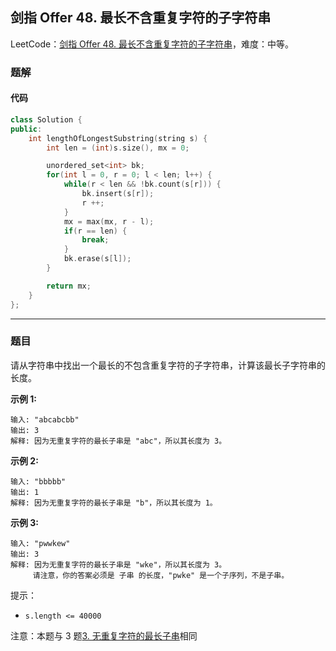 ## 剑指 Offer 48. 最长不含重复字符的子字符串

LeetCode：[剑指 Offer 48. 最长不含重复字符的子字符串](https://leetcode.cn/problems/zui-chang-bu-han-zhong-fu-zi-fu-de-zi-zi-fu-chuan-lcof/)，难度：中等。

### 题解

#### 代码

```c++
class Solution {
public:
    int lengthOfLongestSubstring(string s) {
        int len = (int)s.size(), mx = 0;

        unordered_set<int> bk;
        for(int l = 0, r = 0; l < len; l++) {
            while(r < len && !bk.count(s[r])) {
                bk.insert(s[r]);
                r ++;
            }
            mx = max(mx, r - l);
            if(r == len) {
                break;
            }
            bk.erase(s[l]);
        }

        return mx;
    }
};
```



---



### 题目

请从字符串中找出一个最长的不包含重复字符的子字符串，计算该最长子字符串的长度。

 

**示例 1:**

```
输入: "abcabcbb"
输出: 3 
解释: 因为无重复字符的最长子串是 "abc"，所以其长度为 3。
```

**示例 2:**

```
输入: "bbbbb"
输出: 1
解释: 因为无重复字符的最长子串是 "b"，所以其长度为 1。
```

**示例 3:**

```
输入: "pwwkew"
输出: 3
解释: 因为无重复字符的最长子串是 "wke"，所以其长度为 3。
     请注意，你的答案必须是 子串 的长度，"pwke" 是一个子序列，不是子串。
```

 

提示：

- `s.length <= 40000`

注意：本题与 3 题[3. 无重复字符的最长子串](https://leetcode.cn/problems/longest-substring-without-repeating-characters/)相同


